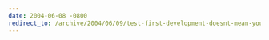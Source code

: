 ```yaml
---
date: 2004-06-08 -0800
redirect_to: /archive/2004/06/09/test-first-development-doesnt-mean-you-dont-walk-through-your-code.aspx/
---
```

